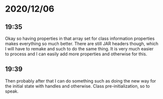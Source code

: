 # 2020/12/06

## 19:35

Okay so having properties in that array set for class information properties
makes everything so much better. There are still JAR headers though, which I
will have to remake and such to do the same thing. It is very much easier to
process and I can easily add more properties and otherwise for this.

## 19:39

Then probably after that I can do something such as doing the new way for the
initial state with handles and otherwise. Class pre-initialization, so to
speak.